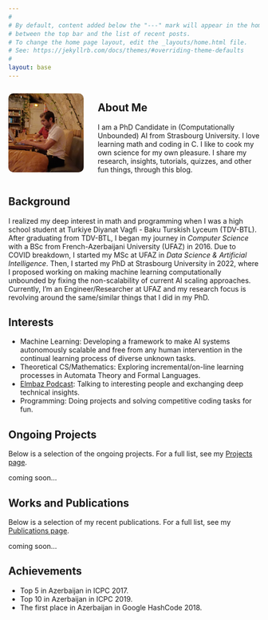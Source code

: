 ```yaml
---
#
# By default, content added below the "---" mark will appear in the home page
# between the top bar and the list of recent posts.
# To change the home page layout, edit the _layouts/home.html file.
# See: https://jekyllrb.com/docs/themes/#overriding-theme-defaults
#
layout: base
---
```


<!-- Photo and Short Bio Section -->
<section style="display: flex; align-items: center; margin-bottom: 2em;">
    <div style="flex: 0 0 30%; margin-right: 2em;">
        <img src="/assets/images/blog-photo.jpeg" alt="Ali Khudiyev" style="width: 100%; max-width: 200px; border-radius: 10px;">
    </div>
    <div style="flex: 1;">
        <h2>About Me</h2>
        <p>
          I am a PhD Candidate in (Computationally Unbounded) AI from Strasbourg University. I love learning math and coding in C. I like to cook my own science for my own pleasure. I share my research, insights, tutorials, quizzes, and other fun things, through this blog.
        </p>
    </div>
</section>

<!-- Extended Biography -->
<section style="margin-bottom: 2em;">
    <h2>Background</h2>
    <p>
    I realized my deep interest in math and programming when I was a high school student at Turkiye Diyanat Vagfi - Baku Turskish Lyceum (TDV-BTL). After graduating from TDV-BTL, I began my journey in <i>Computer Science</i> with a BSc from French-Azerbaijani University (UFAZ) in 2016. Due to COVID breakdown, I started my MSc at UFAZ in <i>Data Science & Artificial Intelligence</i>. Then, I started my PhD at Strasbourg University in 2022, where I proposed working on making machine learning computationally unbounded by fixing the non-scalability of current AI scaling approaches. Currently, I’m an Engineer/Researcher at UFAZ and my research focus is revolving around the same/similar things that I did in my PhD.
    </p>
</section>

<!-- Interests -->
<section style="margin-bottom: 2em;">
    <h2>Interests</h2>
    <ul>
        <li>Machine Learning: Developing a framework to make AI systems autonomously scalable and free from any human intervention in the continual learning process of diverse unknown tasks.</li>
        <li>Theoretical CS/Mathematics: Exploring incremental/on-line learning processes in Automata Theory and Formal Languages.</li>
        <li><a href="https://www.youtube.com/@elmbaz" target="_blank">Elmbaz Podcast</a>: Talking to interesting people and exchanging deep technical insights.</li>
        <li>Programming: Doing projects and solving competitive coding tasks for fun.</li>
    </ul>
</section>

<!-- Ongoing Projects -->
<section style="margin-bottom: 2em;">
    <h2>Ongoing Projects</h2>
    <p>Below is a selection of the ongoing projects. For a full list, see my <a href="/projects">Projects page</a>.</p>
    <!-- Example publication with LaTeX equation -->
    <p>coming soon...</p>
</section>

<!-- Works and Publications -->
<section style="margin-bottom: 2em;">
    <h2>Works and Publications</h2>
    <p>Below is a selection of my recent publications. For a full list, see my <a href="/publications">Publications page</a>.</p>
    <!-- Example publication with LaTeX equation -->
    <p>coming soon...</p>
</section>

<!-- Achievements -->
<section style="margin-bottom: 2em;">
    <h2>Achievements</h2>
    <ul>
        <li>Top 5 in Azerbaijan in ICPC 2017.</li>
        <li>Top 10 in Azerbaijan in ICPC 2019.</li>
        <li>The first place in Azerbaijan in Google HashCode 2018.</li>
        <!--
        <li>Best Paper Award at [Conference Name], 2024, for work on [topic].</li>
        <li>Recipient of [Fellowship Name], 2022-2024, supporting AI research.</li>
        <li>Keynote speaker at [Event Name], 2023, on [topic].</li>
        <li>Contributed to [Open-Source Project], with [X] stars on GitHub.</li>
        -->
    </ul>
</section>
